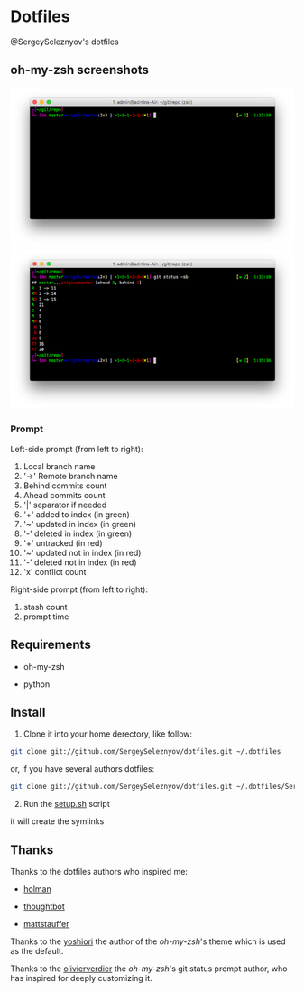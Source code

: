 # Dotfiles
@SergeySeleznyov's dotfiles

## oh-my-zsh screenshots

![screenshot1](/zsh/Screenshot1.png)
![screenshot2](/zsh/Screenshot2.png)

### Prompt

Left-side prompt (from left to right):

  1. Local branch name
  2. '->' Remote branch name
  3. Behind commits count
  4. Ahead commits count
  5. '|' separator if needed
  6. '+' added to index (in green)
  7. '~' updated in index (in green)
  8. '-' deleted in index (in green)
  9. '+' untracked (in red)
  10. '~' updated not in index (in red)
  11. '-' deleted not in index (in red)
  12. 'x' conflict count
  
Right-side prompt (from left to right):

  1. stash count
  2. prompt time

## Requirements

* oh-my-zsh

* python

## Install

1. Clone it into your home derectory, like follow:

```bash
git clone git://github.com/SergeySeleznyov/dotfiles.git ~/.dotfiles
```

or, if you have several authors dotfiles:

```bash
git clone git://github.com/SergeySeleznyov/dotfiles.git ~/.dotfiles/SergeySeleznyov
```

2. Run the [setup.sh](setup.sh) script

it will create the symlinks

## Thanks

Thanks to the dotfiles authors who inspired me:

* [holman](https://github.com/holman/dotfiles)

* [thoughtbot](https://github.com/thoughtbot/dotfiles)

* [mattstauffer](https://github.com/mattstauffer/ohmyzsh-dotfiles)

Thanks to the [yoshiori](https://github.com/yoshiori/oh-my-zsh-yoshiori) the author of the _oh-my-zsh_'s theme which is used as the default.

Thanks to the [olivierverdier](https://github.com/olivierverdier/zsh-git-prompt) the _oh-my-zsh_'s git status prompt author, who has inspired for deeply customizing it.

